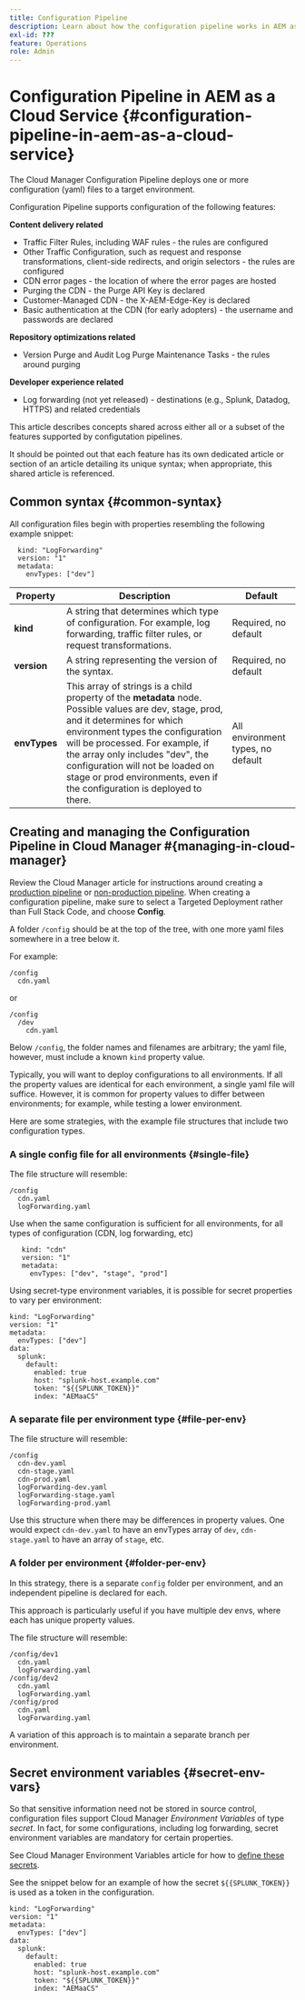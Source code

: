 ```yaml
---
title: Configuration Pipeline
description: Learn about how the configuration pipeline works in AEM as a Cloud Service and how to configure it.
exl-id: ???
feature: Operations
role: Admin
---
```

# Configuration Pipeline in AEM as a Cloud Service {#configuration-pipeline-in-aem-as-a-cloud-service}

The Cloud Manager Configuration Pipeline deploys one or more configuration (yaml) files to a target environment.

Configuration Pipeline supports configuration of the following features:

**Content delivery related**
* Traffic Filter Rules, including WAF rules - the rules are configured
* Other Traffic Configuration, such as request and response transformations, client-side redirects, and origin selectors - the rules are configured
* CDN error pages - the location of where the error pages are hosted
* Purging the CDN - the Purge API Key is declared
* Customer-Managed CDN - the X-AEM-Edge-Key is declared 
* Basic authentication at the CDN (for early adopters) - the username and passwords are declared

**Repository optimizations related**
* Version Purge and Audit Log Purge Maintenance Tasks - the rules around purging

**Developer experience related**
* Log forwarding (not yet released) - destinations (e.g., Splunk, Datadog, HTTPS) and related credentials

This article describes concepts shared across either all or a subset of the features supported by configutation pipelines.

It should be pointed out that each feature has its own dedicated article or section of an article detailing its unique syntax; when appropriate, this shared article is referenced. 

## Common syntax {#common-syntax}

All configuration files begin with properties resembling the following example snippet:

 ```
   kind: "LogForwarding"
   version: "1"
   metadata:
     envTypes: ["dev"]
```

| **Property**  | **Description**  | **Default**  |
|---|---|---|
|  **kind** | A string that determines which type of configuration. For example, log forwarding, traffic filter rules, or request transformations. | Required, no default |
|  **version** | A string representing the version of the syntax. | Required, no default |
|  **envTypes** | This array of strings is a child property of the **metadata** node. Possible values are dev, stage, prod, and it determines for which environment types the configuration will be processed. For example, if the array only includes "dev", the configuration will not be loaded on stage or prod environments, even if the configuration is deployed to there. | All environment types, no default |



## Creating and managing the Configuration Pipeline in Cloud Manager #{managing-in-cloud-manager}

Review the Cloud Manager article for instructions around creating a [production pipeline](/help/implementing/cloud-manager/configuring-pipelines/configuring-production-pipelines.md) or [non-production pipeline](/help/implementing/cloud-manager/configuring-pipelines/configuring-non-production-pipelines.md). When creating a configuration pipeline, make sure to select a Targeted Deployment rather than Full Stack Code, and choose **Config**.

A folder `/config` should be at the top of the tree, with one more yaml files somewhere in a tree below it.

For example:

```
/config
  cdn.yaml
```

or

```
/config
  /dev
    cdn.yaml
```

Below `/config`, the folder names and filenames are arbitrary; the yaml file, however, must include a known `kind` property value.

Typically, you will want to deploy configurations to all environments. If all the property values are identical for each environment, a single yaml file will suffice. However, it is common for property values to differ between environments; for example, while testing a lower environment.

Here are some strategies, with the example file structures that include two configuration types.

### A single config file for all environments {#single-file}

The file structure will resemble:

```
/config
  cdn.yaml
  logForwarding.yaml
```

Use when the same configuration is sufficient for all environments, for all types of configuration (CDN, log forwarding, etc)
```
   kind: "cdn"
   version: "1"
   metadata:
     envTypes: ["dev", "stage", "prod"]
```

Using secret-type environment variables, it is possible for secret properties to vary per environment:

```
kind: "LogForwarding"
version: "1"
metadata:
  envTypes: ["dev"]
data:
  splunk:
    default:
      enabled: true
      host: "splunk-host.example.com"
      token: "${{SPLUNK_TOKEN}}"
      index: "AEMaaCS"
```

### A separate file per environment type {#file-per-env}

The file structure will resemble:

```
/config
  cdn-dev.yaml
  cdn-stage.yaml
  cdn-prod.yaml
  logForwarding-dev.yaml
  logForwarding-stage.yaml
  logForwarding-prod.yaml
```

Use this structure when there may be differences in property values. One would expect `cdn-dev.yaml` to have an envTypes array of ``dev``, `cdn-stage.yaml` to have an array of ``stage``, etc.

### A folder per environment {#folder-per-env}

In this strategy, there is a separate `config` folder per environment, and an independent pipeline is declared for each.

This approach is particularly useful if you have multiple dev envs, where each has unique property values.

The file structure will resemble:

```
/config/dev1
  cdn.yaml
  logForwarding.yaml
/config/dev2
  cdn.yaml
  logForwarding.yaml
/config/prod  
  cdn.yaml
  logForwarding.yaml
```

A variation of this approach is to maintain a separate branch per environment.

## Secret environment variables {#secret-env-vars}

So that sensitive information need not be stored in source control, configuration files support Cloud Manager *Environment Variables* of type *secret*. In fact, for some configurations, including log forwarding, secret environment variables are mandatory for certain properties.

See Cloud Manager Environment Variables article for how to [define these secrets](/help/implementing/cloud-manager/environment-variables.md).

See the snippet below for an example of how the secret  `${{SPLUNK_TOKEN}}` is used as a token in the configuration.

   ```
   kind: "LogForwarding"
   version: "1"
   metadata:
     envTypes: ["dev"]
   data:
     splunk:
       default:
         enabled: true
         host: "splunk-host.example.com"
         token: "${{SPLUNK_TOKEN}}"
         index: "AEMaaCS"
   ```
